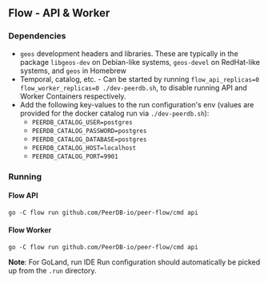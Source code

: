 ## Flow - API & Worker

### Dependencies

- `geos` development headers and libraries. These are typically in the package `libgeos-dev` on Debian-like systems, `geos-devel` on RedHat-like systems, and `geos` in Homebrew
- Temporal, catalog, etc. - Can be started by running `flow_api_replicas=0 flow_worker_replicas=0 ./dev-peerdb.sh`, to disable running API and Worker Containers respectively.
- Add the following key-values to the run configuration's env (values are provided for the docker catalog run via `./dev-peerdb.sh`):
  - `PEERDB_CATALOG_USER=postgres`
  - `PEERDB_CATALOG_PASSWORD=postgres`
  - `PEERDB_CATALOG_DATABASE=postgres`
  - `PEERDB_CATALOG_HOST=localhost`
  - `PEERDB_CATALOG_PORT=9901`

### Running

#### Flow API

```shell
go -C flow run github.com/PeerDB-io/peer-flow/cmd api
```

#### Flow Worker

```shell
go -C flow run github.com/PeerDB-io/peer-flow/cmd api
```


**Note**: For GoLand, run IDE Run configuration should automatically be picked up from the `.run` directory.
